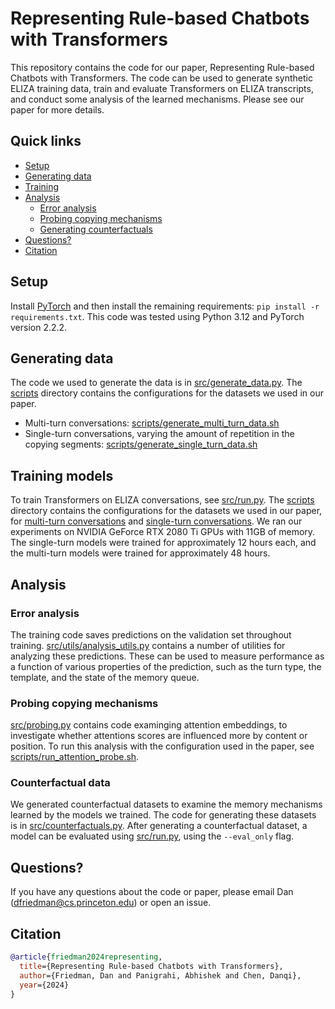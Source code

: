 # Representing Rule-based Chatbots with Transformers

This repository contains the code for our paper, Representing Rule-based Chatbots with Transformers.
The code can be used to generate synthetic ELIZA training data, train and evaluate Transformers on ELIZA transcripts, and conduct some analysis of the learned mechanisms.
Please see our paper for more details.

## Quick links
* [Setup](#Setup)
* [Generating data](#Generating-data)
* [Training](#Training)
* [Analysis](#Analysis)
  * [Error analysis](#Error-analysis)
  * [Probing copying mechanisms](#Probing-copying-mechanisms)
  * [Generating counterfactuals](#Generating-counterfactuals)
* [Questions?](#Questions)
* [Citation](#Citation)

## Setup
Install [PyTorch](https://pytorch.org/get-started/locally/) and then install the remaining requirements: `pip install -r requirements.txt`.
This code was tested using Python 3.12 and PyTorch version 2.2.2.

## Generating data

The code we used to generate the data is in [src/generate_data.py](src/generate_data.py).
The [scripts](scripts/) directory contains the configurations for the datasets we used in our paper.
- Multi-turn conversations: [scripts/generate_multi_turn_data.sh](scripts/generate_multi_turn_data.sh)
- Single-turn conversations, varying the amount of repetition in the copying segments: [scripts/generate_single_turn_data.sh](scripts/generate_single_turn_data.sh)

## Training models

To train Transformers on ELIZA conversations, see [src/run.py](src/run.py).
The [scripts](scripts/) directory contains the configurations for the datasets we used in our paper, for [multi-turn conversations](scripts/train_multi_turn.sh) and [single-turn conversations](scripts/train_single_turn.sh).
We ran our experiments on NVIDIA GeForce RTX 2080 Ti GPUs with 11GB of memory.
The single-turn models were trained for approximately 12 hours each, and the multi-turn models were trained for approximately 48 hours.

## Analysis

### Error analysis

The training code saves predictions on the validation set throughout training.
[src/utils/analysis_utils.py](src/utils/analysis_utils.py) contains a number of utilities for analyzing these predictions.
These can be used to measure performance as a function of various properties of the prediction, such as the turn type, the template, and the state of the memory queue.

### Probing copying mechanisms

[src/probing.py](src/probing.py) contains code examinging attention embeddings, to investigate whether attentions scores are influenced more by content or position.
To run this analysis with the configuration used in the paper, see [scripts/run_attention_probe.sh](scripts/run_attention_probe.sh).

### Counterfactual data

We generated counterfactual datasets to examine the memory mechanisms learned by the models we trained.
The code for generating these datasets is in [src/counterfactuals.py](src/counterfactuals.py).
After generating a counterfactual dataset, a model can be evaluated using [src/run.py](src/run.py), using the `--eval_only` flag.

## Questions?

If you have any questions about the code or paper, please email Dan (dfriedman@cs.princeton.edu) or open an issue.

## Citation
```bibtex
@article{friedman2024representing,
  title={Representing Rule-based Chatbots with Transformers},
  author={Friedman, Dan and Panigrahi, Abhishek and Chen, Danqi},
  year={2024}
}
```